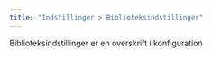 ```yaml
---
title: "Indstillinger > Biblioteksindstillinger"  
---
```

Biblioteksindstillinger er en overskrift i konfiguration